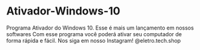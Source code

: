 # Ativador-Windows-10
Programa Ativador do Windows 10. Esse é mais um lançamento em nossos softwares Com esse programa você poderá ativar seu computador de forma rápida e fácil.  Nos siga em nosso Instagram! @eletro.tech.shop 
